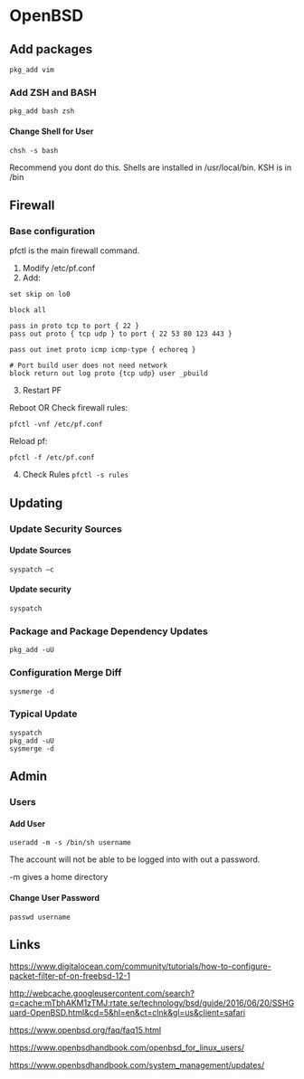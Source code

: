 # OpenBSD

## Add packages 
`pkg_add vim`

### Add ZSH and BASH
`pkg_add bash zsh`

#### Change Shell for User
```chsh -s bash```

Recommend you dont do this. Shells are installed in /usr/local/bin. KSH is in /bin

## Firewall 

### Base configuration

pfctl is the main firewall command.

1. Modify /etc/pf.conf 
2. Add: 
``` 
set skip on lo0 
 
block all 
 
pass in proto tcp to port { 22 } 
pass out proto { tcp udp } to port { 22 53 80 123 443 } 
 
pass out inet proto icmp icmp-type { echoreq } 
 
# Port build user does not need network 
block return out log proto {tcp udp} user _pbuild 
```

3. Restart PF

Reboot
OR
Check firewall rules:
```
pfctl -vnf /etc/pf.conf
```

Reload pf:
```
pfctl -f /etc/pf.conf
```

4. Check Rules 
```pfctl -s rules```
 
## Updating 

### Update Security Sources

#### Update Sources 
`syspatch –c`

#### Update security
`syspatch`

### Package and Package Dependency Updates
`pkg_add -uU`

### Configuration Merge Diff
`sysmerge -d`

### Typical Update
```
syspatch
pkg_add -uU
sysmerge -d
```

## Admin

### Users

#### Add User
```useradd -m -s /bin/sh username```

The account will not be able to be logged into with out a password.

-m gives a home directory

#### Change User Password
```passwd username```

## Links

https://www.digitalocean.com/community/tutorials/how-to-configure-packet-filter-pf-on-freebsd-12-1

http://webcache.googleusercontent.com/search?q=cache:mTbhAKM1zTMJ:rtate.se/technology/bsd/guide/2016/06/20/SSHGuard-OpenBSD.html&cd=5&hl=en&ct=clnk&gl=us&client=safari

https://www.openbsd.org/faq/faq15.html

https://www.openbsdhandbook.com/openbsd_for_linux_users/

https://www.openbsdhandbook.com/system_management/updates/

